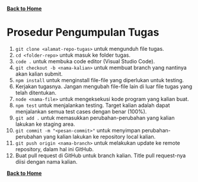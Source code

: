 [**Back to Home**](./../README.md)

# Prosedur Pengumpulan Tugas

1.  `git clone <alamat-repo-tugas>` untuk mengunduh file tugas.
2.  `cd <folder-repo>` untuk masuk ke folder tugas.
3.  `code .` untuk membuka code editor (Visual Studio Code).
4.  `git checkout -b <nama-kalian>` untuk membuat branch yang nantinya akan kalian submit.
5.  `npm install` untuk menginstall file-file yang diperlukan untuk testing.
6.  Kerjakan tugasnya. Jangan mengubah file-file lain di luar file tugas yang telah ditentukan.
7.  `node <nama-file>` untuk mengeksekusi kode program yang kalian buat.
8.  `npm test` untuk menjalankan testing. Target kalian adalah dapat menjalankan semua test cases dengan benar (100%).
9.  `git add .` untuk memasukkan perubahan-perubahan yang kalian lakukan ke staging area.
10. `git commit -m "<pesan-commit>"` untuk menyimpan perubahan-perubahan yang kalian lakukan ke repository local kalian.
11. `git push origin <nama-branch>` untuk melakukan update ke remote repository, dalam hal ini GitHub.
12. Buat pull request di GitHub untuk branch kalian. Title pull request-nya diisi dengan nama kalian.

[**Back to Home**](./../README.md)
